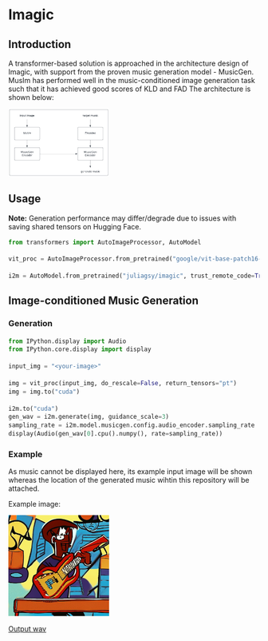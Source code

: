 # Imagic

## Introduction

A transformer-based solution is approached in the architecture design of Imagic, with support from the proven music generation model - MusicGen. MusIm has performed well in the music-conditioned image generation task such that it has achieved good scores of KLD and FAD The architecture is shown below:

<img width="40%" src="examples/arch.png">

## Usage

**Note:** Generation performance may differ/degrade due to issues with saving shared tensors on Hugging Face.

```python
from transformers import AutoImageProcessor, AutoModel

vit_proc = AutoImageProcessor.from_pretrained("google/vit-base-patch16-224-in21k", low_cpu_mem_usage=True)

i2m = AutoModel.from_pretrained("juliagsy/imagic", trust_remote_code=True)
```

## Image-conditioned Music Generation

### Generation

```python
from IPython.display import Audio
from IPython.core.display import display

input_img = "<your-image>"

img = vit_proc(input_img, do_rescale=False, return_tensors="pt")
img = img.to("cuda")

i2m.to("cuda")
gen_wav = i2m.generate(img, guidance_scale=3)
sampling_rate = i2m.model.musicgen.config.audio_encoder.sampling_rate
display(Audio(gen_wav[0].cpu().numpy(), rate=sampling_rate))
```

### Example

As music cannot be displayed here, its example input image will be shown whereas the location of the generated music wihtin this repository will be attached.

Example image:

<img width="40%" src="examples/img_5.png">

[Output wav](examples/wav_5.wav)

